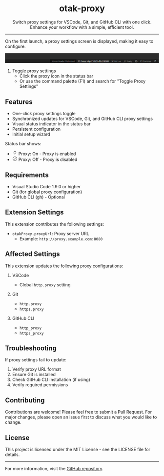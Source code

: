 <p align="center">
  <h1 align="center">otak-proxy</h1>
  <p align="center">Switch proxy settings for VSCode, Git, and GitHub CLI with one click. Enhance your workflow with a simple, efficient tool.</p>
</p>

---

On the first launch, a proxy settings screen is displayed, making it easy to configure.

![](images\otak-proxy.png)

1. Toggle proxy settings
   - Click the proxy icon in the status bar
   - Or use the command palette (F1) and search for "Toggle Proxy Settings"

## Features

- One-click proxy settings toggle
- Synchronized updates for VSCode, Git, and GitHub CLI proxy settings
- Visual status indicator in the status bar
- Persistent configuration
- Initial setup wizard

Status bar shows:
- ![Proxy On](images/plug.png) Proxy: On - Proxy is enabled
- ![Proxy Off](images/circle-slash.png) Proxy: Off - Proxy is disabled

## Requirements

- Visual Studio Code 1.9.0 or higher
- Git (for global proxy configuration)
- GitHub CLI (gh) - Optional

## Extension Settings

This extension contributes the following settings:

* `otakProxy.proxyUrl`: Proxy server URL
  - Example: `http://proxy.example.com:8080`

## Affected Settings

This extension updates the following proxy configurations:

1. VSCode
   - Global `http.proxy` setting

2. Git
   - `http.proxy`
   - `https.proxy`

3. GitHub CLI
   - `http_proxy`
   - `https_proxy`

## Troubleshooting

If proxy settings fail to update:

1. Verify proxy URL format
2. Ensure Git is installed
3. Check GitHub CLI installation (if using)
4. Verify required permissions

## Contributing

Contributions are welcome! Please feel free to submit a Pull Request. For major changes, please open an issue first to discuss what you would like to change.

## License

This project is licensed under the MIT License - see the LICENSE file for details.

---

For more information, visit the [GitHub repository](https://github.com/tsuyoshi-otake-system-exe-jp/otak-proxy).